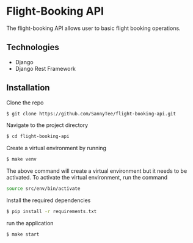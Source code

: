 # Flight-Booking API
The flight-booking API allows user to basic flight booking operations.

## Technologies

* Django
* Django Rest Framework

## Installation
Clone the repo
```bash
$ git clone https://github.com/SannyTee/flight-booking-api.git
```

Navigate to the project directory
```bash
$ cd flight-booking-api
```

Create a virtual environment by running

```bash
$ make venv
```

The above command will create a virtual environment but it needs to be activated. To activate the virtual environment, run the command
```bash
source src/env/bin/activate
```

Install the required dependencies
```bash
$ pip install -r requirements.txt
```

run the application
```bash
$ make start
```
